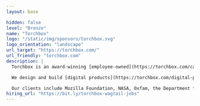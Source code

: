 ```yaml
---
layout: base

hidden: false
level: "Bronze"
name: "Torchbox"
logo: "/static/img/sponsors/torchbox.svg"
logo_orientation: "landscape"
url_target: "https://torchbox.com/"
url_friendly: "torchbox.com"
description: |
  Torchbox is an award-winning [employee-owned](https://torchbox.com/careers/employee-owned-trust) digital agency working with not-for-profit and public sector organisations in the UK and US.

  We design and build [digital products](https://torchbox.com/digital-products/) and large content-managed websites, we’re the founding developers of Wagtail CMS and we deliver record-breaking campaigns across the full [digital marketing](https://torchbox.com/digital-marketing/) spectrum.

  Our clients include Mozilla Foundation, NASA, Oxfam, the Department for International Trade, the University of Pennsylvania and many more.
hiring_url: "https://bit.ly/torchbox-wagtail-jobs"
---
```

